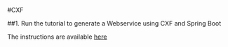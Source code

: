 #CXF

##1. Run the tutorial to generate a Webservice using CXF and Spring Boot

The instructions are available [here](README1.md)


